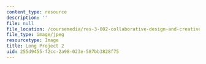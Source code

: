 ```yaml
---
content_type: resource
description: ''
file: null
file_location: /coursemedia/res-3-002-collaborative-design-and-creative-expression-with-arduino-microcontrollers-january-iap-2017/255d9455f2cc2a98023e587bb3828f75_LP2.jpg
file_type: image/jpeg
resourcetype: Image
title: Long Project 2
uid: 255d9455-f2cc-2a98-023e-587bb3828f75
---
```

